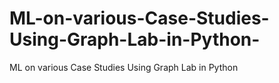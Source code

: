 # ML-on-various-Case-Studies-Using-Graph-Lab-in-Python-
ML on various Case Studies Using Graph Lab in Python 
